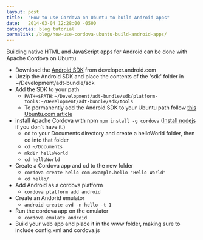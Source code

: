 ```yaml
---
layout: post
title:  "How to use Cordova on Ubuntu to build Android apps"
date:   2014-03-04 12:28:00 -0500
categories: blog tutorial
permalink: /blog/how-use-cordova-ubuntu-build-android-apps/
---
```

<amp-img width="600" height="450" alt="How to use Cordova on Ubuntu to build Android apps" layout="responsive" src="{{ site.baseurl }}/img/cordova-apps-for-android.png "></amp-img>
Building native HTML and JavaScript apps for Android can be done with Apache Cordova on Ubuntu.

* Download the [Android SDK](http://developer.android.com/sdk/index.html) from developer.android.com
* Unzip the Android SDK and place the contents of the 'sdk' folder in ~/Development/adt-bundle/sdk
* Add the SDK to your path
  * `PATH=$PATH:~/Development/adt-bundle/sdk/platform-tools:~/Development/adt-bundle/sdk/tools`
  * To permanently add the Android SDK to your Ubuntu path follow [this Ubuntu.com article](https://help.ubuntu.com/community/AndroidSDK#Modifying_the_PATH_Environment_Variable)
* install Apache Cordova with npm `npm install -g cordova` ([Install nodejs](https://nodejs.org) if you don't have it.)
  * cd to your Documents directory and create a helloWorld folder, then cd into that folder
  * `cd ~/Documents`
  * `mkdir helloWorld`
  * `cd helloWorld`
* Create a Cordova app and cd to the new folder
  * `cordova create hello com.example.hello "Hello World"`
  * `cd hello/`
* Add Android as a cordova platform
  * `cordova platform add android`
* Create an Andorid emulator
  * `android create avd -n hello -t 1`
* Run the cordova app on the emulator
  * `cordova emulate android`
* Build your web app and place it in the www folder, making sure to include config.xml and cordova.js